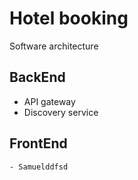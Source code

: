 # Hotel booking

Software architecture

## BackEnd
* API gateway
* Discovery service

## FrontEnd

    - Samuelddfsd
